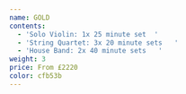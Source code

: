 ```yaml
---
name: GOLD
contents:
  - 'Solo Violin: 1x 25 minute set  '
  - 'String Quartet: 3x 20 minute sets   '
  - 'House Band: 2x 40 minute sets   '
weight: 3
price: From £2220
color: cfb53b
---
```









